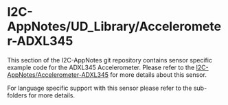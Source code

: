 # I2C-AppNotes/UD_Library/Accelerometer-ADXL345
This section of the I2C-AppNotes git repository contains sensor specific example code for the ADXL345 Accelerometer.  Please refer to the [I2C-AppNotes/Accelerometer-ADXL345](https://github.com/labjack/I2C-AppNotes/tree/master/Accelerometer-ADXL345) for more details about this sensor.

For language specific support with this sensor please refer to the sub-folders for more details.